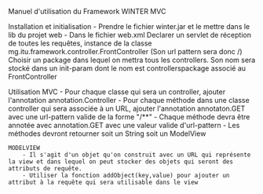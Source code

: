 Manuel d'utilisation du Framework WINTER MVC

Installation et initialisation
    - Prendre le fichier winter.jar et le mettre dans le lib du projet web
    - Dans le fichier web.xml
        Declarer un servlet de réception de toutes les requêtes, instance de la classe mg.itu.framework.controller.FrontController
        (Son url pattern sera donc /)
        Choisir un package dans lequel on mettra tous les controllers. Son nom sera stocké dans un init-param dont le nom est controllerspackage associé au FrontController

Utilisation MVC
    - Pour chaque classe qui sera un controller, ajouter l'annotation annotation.Controller
    - Pour chaque méthode dans une classe controller qui sera associée à un URL, ajouter l'annotation annotaton.GET avec une url-pattern valide de la forme
    "/**"
    - Chaque méthode devra être annotée avec annotation.GET avec une valeur valide d'url-pattern
    - Les méthodes devront retourner soit un String soit un ModelView

    MODELVIEW
        - Il s'agit d'un objet qu'on construit avec un URL qui représente la view et dans lequel on peut stocker des objets qui seront des attributs de requête.
        - Utiliser la fonction addObject(key,value) pour ajouter un attribut à la requête qui sera utilisable dans le view
